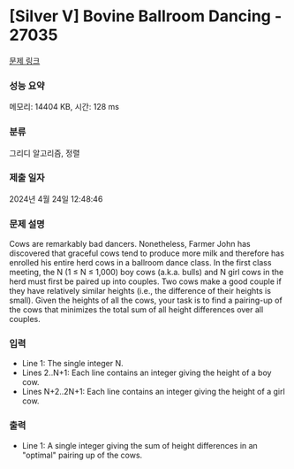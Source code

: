 # [Silver V] Bovine Ballroom Dancing - 27035 

[문제 링크](https://www.acmicpc.net/problem/27035) 

### 성능 요약

메모리: 14404 KB, 시간: 128 ms

### 분류

그리디 알고리즘, 정렬

### 제출 일자

2024년 4월 24일 12:48:46

### 문제 설명

<p>Cows are remarkably bad dancers.  Nonetheless, Farmer John has discovered that graceful cows tend to produce more milk and therefore has enrolled his entire herd cows in a ballroom dance class.  In the first class meeting, the N (1 ≤ N ≤ 1,000) boy cows (a.k.a. bulls) and N girl cows in the herd must first be paired up into couples.  Two cows make a good couple if they have relatively similar heights (i.e., the difference of their heights is small).  Given the heights of all the cows, your task is to find a pairing-up of the cows that minimizes the total sum of all height differences over all couples.</p>

### 입력 

 <ul>
	<li>Line 1: The single integer N.</li>
	<li>Lines 2..N+1: Each line contains an integer giving the height of a boy cow.</li>
	<li>Lines N+2..2N+1: Each line contains an integer giving the height of a girl cow.</li>
</ul>

### 출력 

 <ul>
	<li>Line 1: A single integer giving the sum of height differences in an "optimal"  pairing up of the cows.</li>
</ul>


